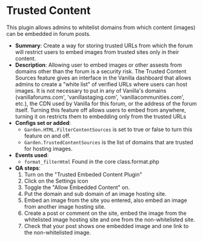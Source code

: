 # Trusted Content

This plugin allows admins to whitelist domains from which content (images) can be embedded in forum posts.

* **Summary**: Create a way for storing trusted URLs from which the forum will restrict users to embed images from trusted sites only in their content.
* **Description**: Allowing user to embed images or other assests from domains other than the forum is a security risk. The Trusted Content Sources feature gives an interface in the Vanilla dashboard that allows admins to create a "white list" of verified URLs where users can host images. It is not necessary to put in any of Vanilla's domains (vanillaforums.com', 'vanillastaging.com', 'vanillacommunities.com', etc.), the CDN used by Vanilla for this forum, or the address of the forum itself. Turning this feature off allows users to embed from anywhere, turning it on restricts them to embedding only from the trusted URLs
* **Configs set or added**: 
	* `Garden.HTML.FilterContentSources` is set to true or false to turn this feature on and off.
	* `Garden.TrustedContentSources` is the list of domains that are trusted for hosting images.
* **Events used**:
	* `format_filterHtml` Found in the core class.format.php
* **QA steps**: 
	1. Turn on the "Trusted Embeded Content Plugin"
	2. Click on the Settings icon
	3. Toggle the "Allow Embedded Content" on.
	4. Put the domain and sub domain of an image hosting site.
	5. Embed an image from the site you entered, also embed an image from another image hosting site.
	6. Create a post or comment on the site, embed the image from the whitelisted image hosting site and one from the non-whitelisted site.
	7. Check that your post shows one embedded image and one link to the non-whitelisted image.